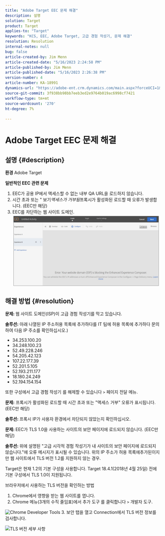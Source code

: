 ```yaml
---
title: "Adobe Target EEC 문제 해결"
description: 설명
solution: Target
product: Target
applies-to: "Target"
keywords: "KCS, EEC, Adobe Target, 고급 경험 작성기, 문제 해결"
resolution: Resolution
internal-notes: null
bug: false
article-created-by: Jim Menn
article-created-date: "5/16/2023 2:24:58 PM"
article-published-by: Jim Menn
article-published-date: "5/16/2023 2:26:38 PM"
version-number: 4
article-number: KA-18991
dynamics-url: "https://adobe-ent.crm.dynamics.com/main.aspx?forceUCI=1&pagetype=entityrecord&etn=knowledgearticle&id=2de5f368-f5f3-ed11-8848-6045bd006079"
source-git-commit: 3f938bb98bb7eeb3ed2e9764b019ac6998cf7421
workflow-type: tm+mt
source-wordcount: '270'
ht-degree: 7%

---
```


# Adobe Target EEC 문제 해결

## 설명 {#description}


<b>환경</b>
Adobe Target

<b>일반적인 EEC 관련 문제</b>
1. EEC가 공용 IP에서 액세스할 수 없는 내부 QA URL을 로드하지 않습니다.
2. 시간 초과 또는 &quot; 보기&#x200B;*액세스가 거부됨*&#x200B;프록시가 활성화된 로드할 때 오류가 발생합니다. (EEC만 해당)
3. EEC를 차단하는 웹 사이트 도메인.
   <br>![](assets/___2fe5f368-f5f3-ed11-8848-6045bd006079___.png)

## 해결 방법 {#resolution}


<b>문제: </b>웹 사이트 도메인(ISP)이 고급 경험 작성기를 막고 있습니다.

<b>솔루션:</b> 아래 나열된 IP 주소허용 목록에 추가하다를 IT 팀에 허용 목록에 추가하다 문의하여 다음 IP 주소를 확인하십시오.)



- 34.253.100.20
- 34.248.100.23
- 52.49.228.246
- 54.205.42.123
- 107.22.177.39
- 52.201.5.105
- 52.193.211.177
- 18.180.24.249
- 52.194.154.154


또한 구성에서 고급 경험 작성기 를 해제할 수 있습니다 `>`  페이지 전달 메뉴.





<b>문제:</b> 프록시가 활성화된 로드할 때 시간 초과 또는 &quot;액세스 거부&quot; 오류가 표시됩니다. (EEC만 해당)

<b>솔루션: </b>프록시 IP가 사용자 환경에서 차단되지 않았는지 확인하십시오.



<b>문제: </b>EEC가 TLS 1.0을 사용하는 사이트의 보안 페이지에 로드되지 않습니다. (EEC만 해당)

<b>솔루션: </b>위에 설명된 &quot;고급 시각적 경험 작성기가 내 사이트의 보안 페이지에 로드되지 않습니다.&quot;에 오류 메시지가 표시될 수 있습니다. 위의 IP 주소가 허용 목록에추가된이지만 웹 사이트에서 TLS 버전 1.2를 지원하지 않는 경우.

Target은 현재 1.2의 기본 구성을 사용합니다. Target 18.4.1(2018년 4월 25일) 전에 기본 구성에서 TLS 1.0이 지원됩니다.

브라우저에서 사용하는 TLS 버전을 확인하는 방법
1. Chrome에서 영향을 받는 웹 사이트를 엽니다.
2. Chrome 메뉴(3개의 수직 줄임표)에서 추가 도구 를 클릭합니다 `>`  개발자 도구.

![Chrome Developer Tools](https://experienceleague.adobe.com/docs/target/assets/chrome-developer-tools.png?lang=en)
3. 보안 탭을 열고 Connection에서 TLS 버전 정보를 검사합니다.

![TLS 버전 세부 사항](https://experienceleague.adobe.com/docs/target/assets/chrome-tls-version.png?lang=en)
